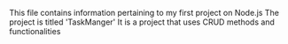 This file contains information pertaining to my first project on Node.js
The project is titled 'TaskManger'
It is a project that uses CRUD methods and functionalities
